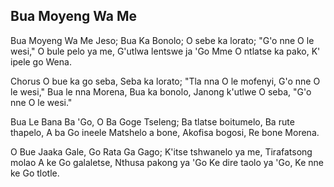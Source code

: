 ## Bua Moyeng Wa Me

Bua Moyeng Wa Me Jeso; Bua Ka Bonolo;
O sebe ka lorato; "G'o nne O le wesi,"
O bule pelo ya me, G'utlwa lentswe ja 'Go
Mme O ntlatse ka pako, K' ipele go Wena.

Chorus
O bue ka go seba, Seba ka lorato;
"Tla nna O le mofenyi, G'o nne O le wesi,"
Bua le nna Morena, Bua ka bonolo,
Janong k'utlwe O seba, "G'o nne O le wesi."

Bua Le Bana Ba 'Go, O Ba Goge Tseleng;
Ba tlatse boitumelo, Ba rute thapelo,
A ba Go ineele Matshelo a bone,
Akofisa bogosi, Re bone Morena.

O Bue Jaaka Gale, Go Rata Ga Gago;
K'itse tshwanelo ya me, Tirafatsong molao
A ke Go galaletse, Nthusa pakong ya 'Go
Ke dire taolo ya 'Go, Ke nne ke Go tlotle.


